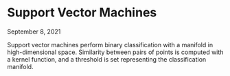 <div class="next-subtitled"></div>

# Support Vector Machines 

September 8, 2021

Support vector machines perform binary classification with a manifold in high-dimensional space. Similarity between pairs of points is computed with a kernel function, and a threshold is set representing the classification manifold.
